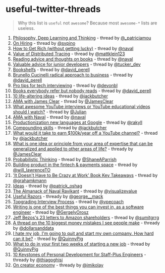 # useful-twitter-threads

> Why this list is `useful` not `awesome`? 
> Because most `awesome-*` lists are useless.

1. [Philosophy, Deep Learning and Thinking](https://twitter.com/_patriciamou/status/1296654041569570819) - thread by [@_patriciamou](https://twitter.com/_patriciamou)
2. [On Hiring](https://twitter.com/svpino/status/1289431085525295105) - thread by [@svpino](https://twitter.com/svpino)
3. [How to Get Rich (without getting lucky)](https://twitter.com/naval/status/1002103360646823936) - thread by [@naval](https://twitter.com/naval)
4. [Value of Distributed Tracing](https://twitter.com/mattklein123/status/1049813556592406528) - thread by [@mattklein123](https://twitter.com/mattklein123)
5. [Reading advice and thoughts on books](https://twitter.com/AlexAndBooks_/status/1302811435760783362) - thread by [@naval](https://twitter.com/naval)
6. [Valuable advice for junior developers](https://twitter.com/tucker_dev/status/1306619121476362240) - thread by [@tucker_dev](https://twitter.com/tucker_dev)
7. [Bookshelfs](https://twitter.com/david_perell/status/1195009016054853632) - thread by [@david_perell](https://twitter.com/david_perell)
8. [Brunello Cucinelli radical approach to business](https://twitter.com/david_perell/status/1315426534900092929) - thread by [@david_perell](https://twitter.com/david_perell)
9. [Pro tips for tech interviewing](https://twitter.com/devonbl/status/1318944166651613185) - thread by [@devonbl](https://twitter.com/devonbl)
10. [Books everybody refer but nobody reads](https://twitter.com/david_perell/status/1303921481710219264) - thread by [@david_perell](https://twitter.com/david_perell)
11. [10 life-altering ideas](https://twitter.com/jackbutcher/status/1321216300409098243) - thread by [@jackbutcher](https://twitter.com/jackbutcher)
12. [AMA with James Clear](https://twitter.com/JamesClear/status/1321908884949372929) - thread by [@JamesClear](https://twitter.com/JamesClear)
13. [What awesome YouTube interviews or YouTube educational videos should I watch?](https://twitter.com/Julian/status/1322786111559589890) - thread by [@Julian](https://twitter.com/Julian)
14. [AMA with Naval](https://twitter.com/naval/status/1322759857980678145) - thread by [@naval](https://twitter.com/naval)
15. [Productionization new languages at Google](https://twitter.com/rakyll/status/1293026308524584960) - thread by [@rakyll](https://twitter.com/rakyll)
16. [Compounding skills](https://twitter.com/jackbutcher/status/1330183607034449920) - thread by [@jackbutcher](https://twitter.com/jackbutcher)
17. [What would it take to earn $100k/year off a YouTube channel?](https://twitter.com/jackbutcher/status/1330887410922741760) - thread by [@jackbutcher](https://twitter.com/jackbutcher)
18. [What is one idea or principle from your area of expertise that can be generalized and applied to other areas of life?](https://twitter.com/JamesClear/status/1332314862278615042) - thready by [@JamesClear](https://twitter.com/JamesClear)
19. [Probabilistic Thinking](https://twitter.com/ShaneAParrish/status/1332340450372575234) - thread by [@ShaneAParrish](https://twitter.com/ShaneAParrish)
20. [Building product in the fintech & payments space](https://twitter.com/will_lawrenceTO/status/1340020554527596550) - thread by [@will_lawrenceTO](https://twitter.com/will_lawrenceTO)
21. ['It Doesn't Have to Be Crazy at Work' Book Key Takeaways](https://twitter.com/grahamkmann/status/1344344072228663296) - thread by [@grahamkmann](https://twitter.com/grahamkmann)
22. [Ideas](https://twitter.com/patrick_oshag/status/1342918119526981643) - thread by [@patrick_oshag](https://twitter.com/patrick_oshag)
23. [The Almanack of Naval Ravikant](https://twitter.com/visualizevalue/status/1346476905889861632) - thread by [@visualizevalue](https://twitter.com/visualizevalue)
24. [Useful Razors](https://twitter.com/george__mack/status/1350513143387189248) - thready by [@george__mack](https://twitter.com/george__mack)
25. [Topgrading Interview Process](https://twitter.com/vpecoach/status/1353370224859353088) - thread by [@vpecoach](https://twitter.com/vpecoach)
26. [Writing is one of the best things you can invest in, as a software engineer](https://twitter.com/GergelyOrosz/status/1353661833236926470) - thread by [@GergelyOrosz](https://twitter.com/GergelyOrosz)
27. [Jeff Bezos's 23 letters to Amazon shareholders](https://twitter.com/sumitgrrg/status/1356943550932422658) - thread by [@sumitgrrg](https://twitter.com/sumitgrrg)
28. [A thread on the 10 biggest money mistakes I see people make](https://twitter.com/dollarsanddata/status/1358830579450544130) - thready by [@dollarsanddata](https://twitter.com/dollarsanddata)
29. [I hate my job, I'm going to quit and start my own company. How hard can it be?](https://twitter.com/QuinnyPig/status/1359363159916597248) - thread by [@QuinnyPig](https://twitter.com/QuinnyPig)
30. [What to do in your first two weeks of starting a new job](https://twitter.com/QuinnyPig/status/1370575853554266118) - thread by [@QuinnyPig](https://twitter.com/QuinnyPig)
31. [10 Keystones of Personal Development for Staff-Plus Engineers](https://twitter.com/thiagoghisi/status/1375554860406480905) - thready by [@thiagoghisi](https://twitter.com/thiagoghisi)
32. [On creator economy](https://twitter.com/jmikolay/status/1376575545341804549) - thready by [@jmikolay](https://twitter.com/jmikolay)
